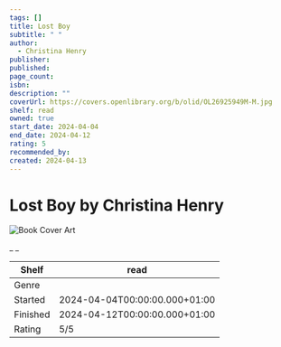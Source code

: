 ```yaml
---
tags: []
title: Lost Boy
subtitle: " "
author:
  - Christina Henry
publisher: 
published: 
page_count: 
isbn: 
description: ""
coverUrl: https://covers.openlibrary.org/b/olid/OL26925949M-M.jpg
shelf: read
owned: true
start_date: 2024-04-04
end_date: 2024-04-12
rating: 5
recommended_by: 
created: 2024-04-13
---
```


# Lost Boy by Christina Henry

![Book Cover Art](https://covers.openlibrary.org/b/olid/OL26925949M-M.jpg)

_ _

| Shelf | read |
| --- | --- |
| Genre |  |
| Started | 2024-04-04T00:00:00.000+01:00 |
| Finished | 2024-04-12T00:00:00.000+01:00 |
| Rating | 5/5 |

